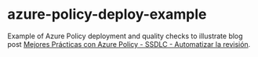 # azure-policy-deploy-example
Example of Azure Policy deployment and quality checks to illustrate blog post [Mejores Prácticas con Azure Policy - SSDLC - Automatizar la revisión](/2020/08/09/azure-policy-ssdlc-1/).
